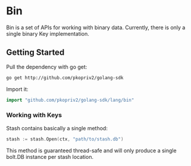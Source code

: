 # Bin

Bin is a set of APIs for working with binary data.  Currently, there is only a single binary Key implementation.

## Getting Started

Pull the dependency with go get:

```sh
go get http://github.com/pkopriv2/golang-sdk
```

Import it:

```go
import "github.com/pkopriv2/golang-sdk/lang/bin"
```

### Working with Keys

Stash contains basically a single method:

```go
stash := stash.Open(ctx, "path/to/stash.db")
```

This method is guaranteed thread-safe and will only produce a single
bolt.DB instance per stash location.
